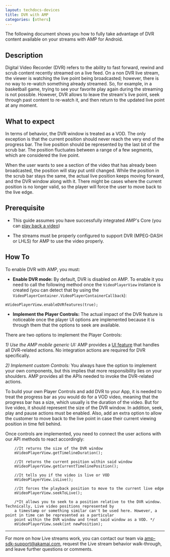 ```yaml
---
layout: techdocs-devices
title: DVR with AMP
categories: [others]
---
```


The following document shows you how to fully take advantage of DVR content available on your streams with AMP for Android. 

## Description

Digital Video Recorder (DVR) refers to the ability to fast forward, rewind and scrub content recently streamed on a live feed.
On a non DVR live stream, the viewer is watching the live point being broadcasted; however, there is no way to re-watch something already streamed. So, for example, in a basketball game, trying to see your favorite play again during the streaming is not possible. However, DVR allows to leave the stream's live point, seek through past content to re-watch it, and then return to the updated live point at any moment.

## What to expect

In terms of behavior, the DVR window is treated as a VOD. The only exception is that the current position should never reach the very end of the progress bar. The live position should be represented by the last bit of the scrub bar. The position fluctuates between a range of a few segments, which are considered the live point.

When the user wants to see a section of the video that has already been broadcasted, the position will stay put until changed. While the position in the scrub bar stays the same, the actual live position keeps moving forward, and the DVR window along with it. There might be cases where the current position is no longer valid, so the player will force the user to move back to the live edge.

## Prerequisite

* This guide assumes you have successfully integrated AMP's Core (you can [play back a video](https://developer.akamai.com/tools/AdaptiveMediaPlayer/docs/android/amp-basic-integration/))

* The streams must be properly configured to support DVR (MPEG-DASH or LHLS) for AMP to use the video properly.

## How To

To enable DVR with AMP, you must:

* **Enable DVR mode:** By default, DVR is disabled on AMP. To enable it you need to call the following method once the `VideoPlayerView` instance is created (you can detect that by using the `VideoPlayerContainer.VideoPlayerContainerCallback`):

```
mVideoPlayerView.enableDVRfeatures(true);
```

* **Implement the Player Controls:** The actual impact of the DVR feature is noticeable once the player UI options are implemented because it is through them that the options to seek are available.

There are two options to implement the Player Controls:

*1) Use the AMP mobile generic UI:* AMP provides a [UI feature](https://developer.akamai.com/tools/AdaptiveMediaPlayer/docs/android/amp-ui-mobile-generic/) that handles all DVR-related actions. No integration actions are required for DVR specifically.

*2) Implement custom Controls:* You always have the option to implement your own components, but this implies that more responsibility lies on your shoulders. AMP provides all the APIs needed to invoke the DVR-related actions. 

To build your own Player Controls and add DVR to your App, it is needed to treat the progress bar as you would do for a VOD video, meaning that the progress bar has a size, which usually is the duration of the video. But for live video, it should represent the size of the DVR window. In addition, seek, play and pause actions must be enabled. Also, add an extra option to allow the customer to move back to the live point in case their current viewing position in time fell behind.

Once controls are implemented, you need to connect the user actions with our API methods to react accordingly:

```
    //It returns the size of the DVR window
    mVideoPlayerView.getTimelineDuration(); 
        
    //It returns the current position within said window    
    mVideoPlayerView.getCurrentTimelinePosition(); 
    
    //It tells you if the video is live or VOD     
    mVideoPlayerView.isLive();    
    
    //It forces the playback position to move to the current live edge
    mVideoPlayerView.seekToLive(); 
    
    /*It allows you to seek to a position relative to the DVR window. Technically, Live video positions represented by 
    a timestamp or something similar can't be used here. However, a point in time can be represented as a particular 
    point within the DVR window and treat said window as a VOD. */
    mVideoPlayerView.seek(int newPosition); 
```

***

For more on how Live streams work, you can contact our team via <amp-sdk-support@akamai.com>, request the Live stream behavior walk-through, and leave further questions or comments.